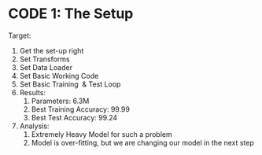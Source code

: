 # CODE 1: The Setup

Target:

1. Get the set-up right
2. Set Transforms
3. Set Data Loader
4. Set Basic Working Code
5. Set Basic Training  & Test Loop
6. Results:
    1. Parameters: 6.3M
    2. Best Training Accuracy: 99.99
    3. Best Test Accuracy: 99.24
7. Analysis:
    1. Extremely Heavy Model for such a problem
    2. Model is over-fitting, but we are changing our model in the next step